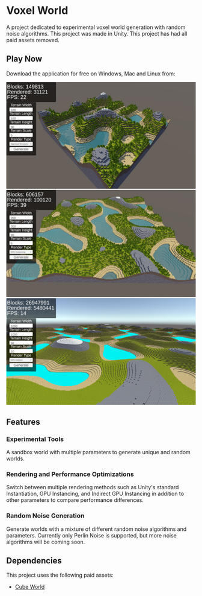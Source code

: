 # Voxel World
A project dedicated to experimental voxel world generation with random noise algorithms. This project was made in Unity. This project has had all paid assets removed.

## Play Now

Download the application for free on Windows, Mac and Linux from: 

<p align="center">
  <img src="Screenshots/1.png" />
  <img src="Screenshots/2.png" />
  <img src="Screenshots/3.png" />
</p>

## Features

### Experimental Tools

A sandbox world with multiple parameters to generate unique and random worlds.

### Rendering and Performance Optimizations

Switch between multiple rendering methods such as Unity's standard Instantiation, GPU Instancing, and Indirect GPU Instancing in addition to other parameters to compare performance differences.

### Random Noise Generation

Generate worlds with a mixture of different random noise algorithms and parameters. Currently only Perlin Noise is supported, but more noise algorithms will be coming soon.

## Dependencies

This project uses the following paid assets:

- [Cube World](https://assetstore.unity.com/packages/3d/environments/fantasy/cube-world-115613)
